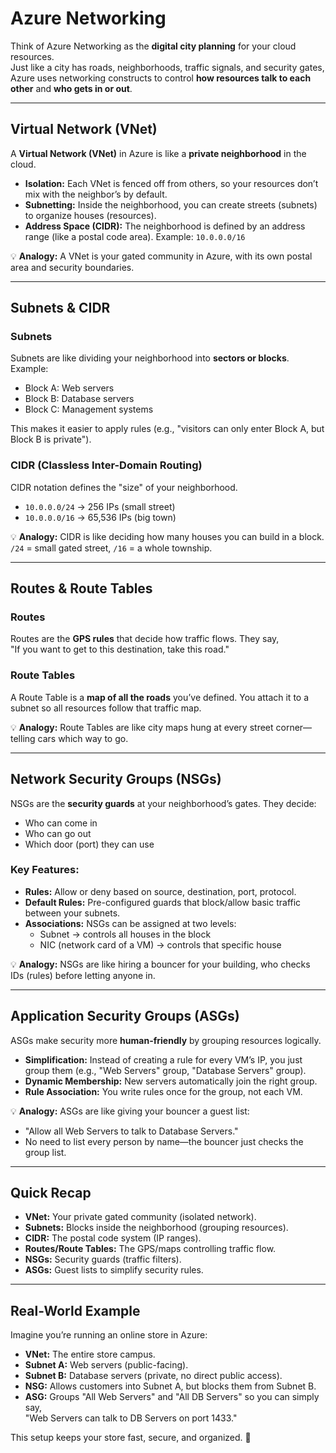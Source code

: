 # Azure Networking

Think of Azure Networking as the **digital city planning** for your cloud resources.  
Just like a city has roads, neighborhoods, traffic signals, and security gates, Azure uses networking constructs to control **how resources talk to each other** and **who gets in or out**.  

---

## Virtual Network (VNet)

A **Virtual Network (VNet)** in Azure is like a **private neighborhood** in the cloud.  

- **Isolation:** Each VNet is fenced off from others, so your resources don’t mix with the neighbor’s by default.  
- **Subnetting:** Inside the neighborhood, you can create streets (subnets) to organize houses (resources).  
- **Address Space (CIDR):** The neighborhood is defined by an address range (like a postal code area). Example: `10.0.0.0/16`  

💡 **Analogy:** A VNet is your gated community in Azure, with its own postal area and security boundaries.  

---

## Subnets & CIDR

### Subnets  
Subnets are like dividing your neighborhood into **sectors or blocks**.  
Example:  
- Block A: Web servers  
- Block B: Database servers  
- Block C: Management systems  

This makes it easier to apply rules (e.g., "visitors can only enter Block A, but Block B is private").  

### CIDR (Classless Inter-Domain Routing)  
CIDR notation defines the "size" of your neighborhood.  
- `10.0.0.0/24` → 256 IPs (small street)  
- `10.0.0.0/16` → 65,536 IPs (big town)  

💡 **Analogy:** CIDR is like deciding how many houses you can build in a block. `/24` = small gated street, `/16` = a whole township.  

---

## Routes & Route Tables

### Routes  
Routes are the **GPS rules** that decide how traffic flows. They say,  
"If you want to get to this destination, take this road."  

### Route Tables  
A Route Table is a **map of all the roads** you’ve defined. You attach it to a subnet so all resources follow that traffic map.  

💡 **Analogy:** Route Tables are like city maps hung at every street corner—telling cars which way to go.  

---

## Network Security Groups (NSGs)

NSGs are the **security guards** at your neighborhood’s gates. They decide:  
- Who can come in  
- Who can go out  
- Which door (port) they can use  

### Key Features:
- **Rules:** Allow or deny based on source, destination, port, protocol.  
- **Default Rules:** Pre-configured guards that block/allow basic traffic between your subnets.  
- **Associations:** NSGs can be assigned at two levels:  
  - Subnet → controls all houses in the block  
  - NIC (network card of a VM) → controls that specific house  

💡 **Analogy:** NSGs are like hiring a bouncer for your building, who checks IDs (rules) before letting anyone in.  

---

## Application Security Groups (ASGs)

ASGs make security more **human-friendly** by grouping resources logically.  

- **Simplification:** Instead of creating a rule for every VM’s IP, you just group them (e.g., "Web Servers" group, "Database Servers" group).  
- **Dynamic Membership:** New servers automatically join the right group.  
- **Rule Association:** You write rules once for the group, not each VM.  

💡 **Analogy:** ASGs are like giving your bouncer a guest list:  
- "Allow all Web Servers to talk to Database Servers."  
- No need to list every person by name—the bouncer just checks the group list.  

---

## Quick Recap

- **VNet:** Your private gated community (isolated network).  
- **Subnets:** Blocks inside the neighborhood (grouping resources).  
- **CIDR:** The postal code system (IP ranges).  
- **Routes/Route Tables:** The GPS/maps controlling traffic flow.  
- **NSGs:** Security guards (traffic filters).  
- **ASGs:** Guest lists to simplify security rules.  

---

## Real-World Example

Imagine you’re running an online store in Azure:  
- **VNet:** The entire store campus.  
- **Subnet A:** Web servers (public-facing).  
- **Subnet B:** Database servers (private, no direct public access).  
- **NSG:** Allows customers into Subnet A, but blocks them from Subnet B.  
- **ASG:** Groups "All Web Servers" and "All DB Servers" so you can simply say,  
  "Web Servers can talk to DB Servers on port 1433."  

This setup keeps your store fast, secure, and organized. 🚀
